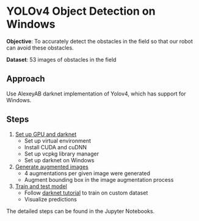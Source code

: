 # YOLOv4 Object Detection on Windows

**Objective**: To accurately detect the obstacles in the field so that our robot can avoid these obstacles.

**Dataset**: 53 images of obstacles in the field

## Approach

Use AlexeyAB darknet implementation of Yolov4, which has support for Windows. 

## Steps

1. [Set up GPU and darknet](https://github.com/agrilive/yolov4-object-detection/blob/master/yolov4_windowsSetup.ipynb)
    - Set up virtual environment
    - Install CUDA and cuDNN
    - Set up vcpkg library manager
    - Set up darknet on Windows
2. [Generate augmented images](https://github.com/agrilive/yolov4-object-detection/blob/master/yolov4_dataAugmentation.ipynb)
    - 4 augmentations per given image were generated
    - Augment bounding box in the image augmentation process
3. [Train and test model](https://github.com/agrilive/yolov4-object-detection/blob/master/yolo4_trainAndTestModel.ipynb)
    - Follow [darknet tutorial](https://github.com/AlexeyAB/darknet#how-to-train-to-detect-your-custom-objects) to train on custom dataset
    - Visualize predictions

The detailed steps can be found in the Jupyter Notebooks.
